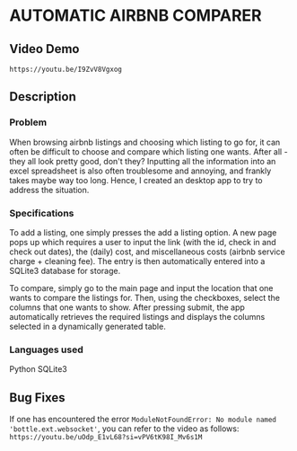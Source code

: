 # AUTOMATIC AIRBNB COMPARER

## Video Demo

`https://youtu.be/I9ZvV8Vgxog`

## Description

### Problem

When browsing airbnb listings and choosing which listing to go for, it can often be
difficult to choose and compare which listing one wants. After all - they all look pretty
good, don't they? Inputting all the information into an excel spreadsheet is also often
troublesome and annoying, and frankly takes maybe way too long. Hence, I created an desktop
app to try to address the situation.

### Specifications

To add a listing, one simply presses the add a listing option. A new page pops up which
requires a user to input the link (with the id, check in and check out dates), the (daily)
cost, and miscellaneous costs (airbnb service charge + cleaning fee). The entry is then
automatically entered into a SQLite3 database for storage.

To compare, simply go to the main page and input the location that one wants to compare the
listings for. Then, using the checkboxes, select the columns that one wants to show. After pressing
submit, the app automatically retrieves the required listings and displays the columns selected
in a dynamically generated table.

### Languages used

Python
SQLite3

## Bug Fixes

If one has encountered the error `ModuleNotFoundError: No module named 'bottle.ext.websocket'`, you can
refer to the video as follows:
`https://youtu.be/uOdp_E1vL68?si=vPV6tK98I_Mv6s1M`
